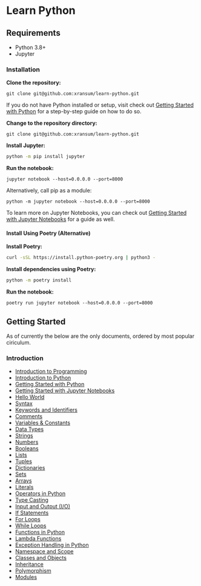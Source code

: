 # Learn Python

## Requirements

- Python 3.8+
- Jupyter

### Installation


**Clone the repository:**
```
git clone git@github.com:xransum/learn-python.git
```

If you do not have Python installed or setup, visit check out [Getting Started with Python](./01-introduction/03-getting-started-with-python.ipynb)
for a step-by-step guide on how to do so.

**Change to the repository directory:**
```
git clone git@github.com:xransum/learn-python.git
```

**Install Jupyter:**
```bash
python -m pip install jupyter
```

**Run the notebook:**

```
jupyter notebook --host=0.0.0.0 --port=8000
```

Alternatively, call pip as a module:
```
python -m jupyter notebook --host=0.0.0.0 --port=8000
```

To learn more on Jupyter Notebooks, you can check out [Getting Started with Jupyter Notebooks](./01-introduction/04-getting-started-with-jupyter-notebooks.ipynb)
for a guide as well.

#### Install Using Poetry (Alternative)


**Install Poetry:**
```bash
curl -sSL https://install.python-poetry.org | python3 -
```

**Install dependencies using Poetry:**

```bash
python -m poetry install
```

**Run the notebook:**

```
poetry run jupyter notebook --host=0.0.0.0 --port=8000
```

## Getting Started

As of currently the below are the only documents, ordered by most popular ciriculum.

### Introduction

- [Introduction to Programming](./01-introduction/01-introduction-to-programming.ipynb)
- [Introduction to Python](./01-introduction/02-introduction-to-python.ipynb)
- [Getting Started with Python](./01-introduction/03-getting-started-with-python.ipynb)
- [Getting Started with Jupyter Notebooks](./01-introduction/04-getting-started-with-jupyter-notebooks.ipynb)
- [Hello World](./01-introduction/05-hello-world.ipynb)
- [Syntax](./01-introduction/06-syntax.ipynb)
- [Keywords and Identifiers](./01-introduction/07-keywords-and-identifiers.ipynb)
- [Comments](./01-introduction/08-comments.ipynb)
- [Variables & Constants](./01-introduction/09-variables-and-constants.ipynb)
- [Data Types](./01-introduction/10-data-types.ipynb)
- [Strings](./01-introduction/11-strings.ipynb)
- [Numbers](./01-introduction/12-numbers.ipynb)
- [Booleans](./01-introduction/13-booleans.ipynb)
- [Lists](./01-introduction/14-lists.ipynb)
- [Tuples](./01-introduction/15-tuples.ipynb)
- [Dictionaries](./01-introduction/16-dictionaries.ipynb)
- [Sets](./01-introduction/17-sets.ipynb)
- [Arrays](./01-introduction/18-arrays.ipynb)
- [Literals](./01-introduction/19-literals.ipynb)
- [Operators in Python](./01-introduction/20-operators.ipynb)
- [Type Casting](./01-introduction/21-type-casting.ipynb)
- [Input and Output (I/O)](./01-introduction/22-input-output-io.ipynb)
- [If Statements](./01-introduction/23-if-statements.ipynb)
- [For Loops](./01-introduction/24-for-loops.ipynb)
- [While Loops](./01-introduction/25-while-loops.ipynb)
- [Functions in Python](./01-introduction/26-functions.ipynb)
- [Lambda Functions](./01-introduction/27-lambda-functions.ipynb)
- [Exception Handling in Python](./01-introduction/28-exception-handling.ipynb)
- [Namespace and Scope](./01-introduction/29-namespace-and-scope.ipynb)
- [Classes and Objects](./01-introduction/30-classes-and-objects.ipynb)
- [Inheritance](./01-introduction/31-inheritance.ipynb)
- [Polymorphism](./01-introduction/32-ploymorphism.ipynb)
- [Modules](./01-introduction/33-modules.ipynb)

